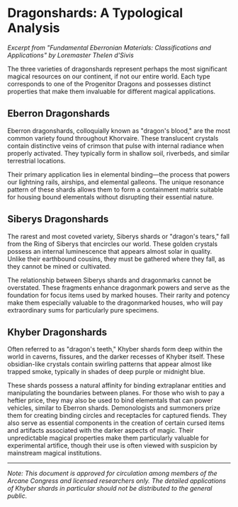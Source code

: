 # Dragonshards: A Typological Analysis

_Excerpt from "Fundamental Eberronian Materials: Classifications and Applications" by Loremaster Thelen d'Sivis_

The three varieties of dragonshards represent perhaps the most significant magical resources on our continent, if not our entire world. Each type corresponds to one of the Progenitor Dragons and possesses distinct properties that make them invaluable for different magical applications.

## Eberron Dragonshards

Eberron dragonshards, colloquially known as "dragon's blood," are the most common variety found throughout Khorvaire. These translucent crystals contain distinctive veins of crimson that pulse with internal radiance when properly activated. They typically form in shallow soil, riverbeds, and similar terrestrial locations.

Their primary application lies in elemental binding—the process that powers our lightning rails, airships, and elemental galleons. The unique resonance pattern of these shards allows them to form a containment matrix suitable for housing bound elementals without disrupting their essential nature.

## Siberys Dragonshards

The rarest and most coveted variety, Siberys shards or "dragon's tears," fall from the Ring of Siberys that encircles our world. These golden crystals possess an internal luminescence that appears almost solar in quality. Unlike their earthbound cousins, they must be gathered where they fall, as they cannot be mined or cultivated.

The relationship between Siberys shards and dragonmarks cannot be overstated. These fragments enhance dragonmark powers and serve as the foundation for focus items used by marked houses. Their rarity and potency make them especially valuable to the dragonmarked houses, who will pay extraordinary sums for particularly pure specimens.

## Khyber Dragonshards

Often referred to as "dragon's teeth," Khyber shards form deep within the world in caverns, fissures, and the darker recesses of Khyber itself. These obsidian-like crystals contain swirling patterns that appear almost like trapped smoke, typically in shades of deep purple or midnight blue.

These shards possess a natural affinity for binding extraplanar entities and manipulating the boundaries between planes. For those who wish to pay a heftier price, they may also be used to bind elementals that can power vehicles, similar to Eberron shards. Demonologists and summoners prize them for creating binding circles and receptacles for captured fiends. They also serve as essential components in the creation of certain cursed items and artifacts associated with the darker aspects of magic. Their unpredictable magical properties make them particularly valuable for experimental artifice, though their use is often viewed with suspicion by mainstream magical institutions.

---

_Note: This document is approved for circulation among members of the Arcane Congress and licensed researchers only. The detailed applications of Khyber shards in particular should not be distributed to the general public._
